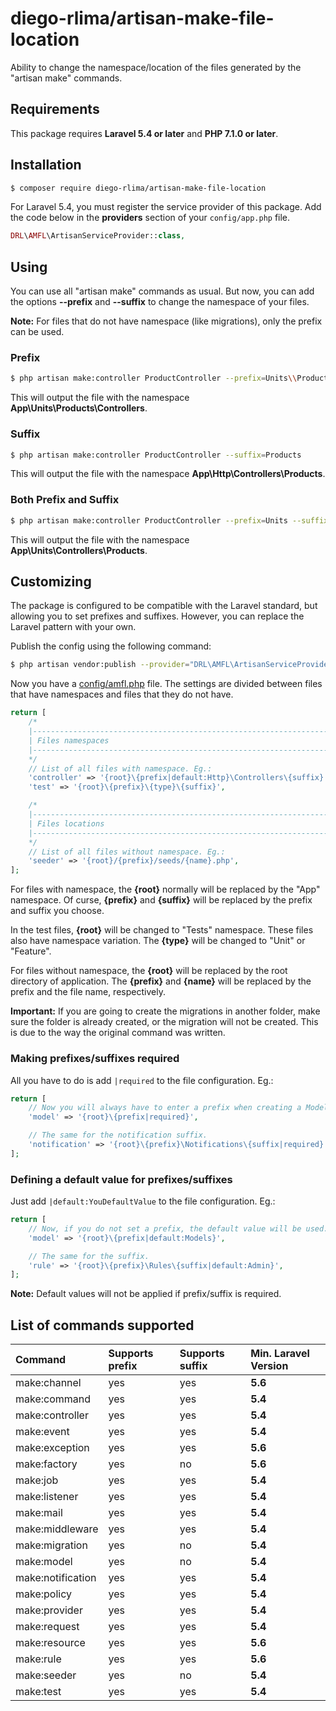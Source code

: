# diego-rlima/artisan-make-file-location
Ability to change the namespace/location of the files generated by the "artisan make" commands.

## Requirements
This package requires **Laravel 5.4 or later** and **PHP 7.1.0 or later**.

## Installation
```bash
$ composer require diego-rlima/artisan-make-file-location
```
For Laravel 5.4, you must register the service provider of this package.
Add the code below in the **providers** section of your `config/app.php` file.

```php
DRL\AMFL\ArtisanServiceProvider::class,
```

## Using
You can use all "artisan make" commands as usual. But now, you can add the options **--prefix** and **--suffix** to change the namespace of your files.

**Note:** For files that do not have namespace (like migrations), only the prefix can be used.

### Prefix
```bash
$ php artisan make:controller ProductController --prefix=Units\\Products\\Controllers
```

This will output the file with the namespace **App\Units\Products\Controllers**.

### Suffix
```bash
$ php artisan make:controller ProductController --suffix=Products
```

This will output the file with the namespace **App\Http\Controllers\Products**.

### Both Prefix and Suffix

```bash
$ php artisan make:controller ProductController --prefix=Units --suffix=Products
```
This will output the file with the namespace **App\Units\Controllers\Products**.


## Customizing
The package is configured to be compatible with the Laravel standard, but allowing you to set prefixes and suffixes. However, you can replace the Laravel pattern with your own.

Publish the config using the following command:
```bash
$ php artisan vendor:publish --provider="DRL\AMFL\ArtisanServiceProvider"
```

Now you have a [config/amfl.php](https://github.com/diego-rlima/artisan-make-file-location/blob/master/config/amfl.php) file.
The settings are divided between files that have namespaces and files that they do not have.

```php
return [
    /*
    |--------------------------------------------------------------------------
    | Files namespaces
    |--------------------------------------------------------------------------
    */
    // List of all files with namespace. Eg.:
    'controller' => '{root}\{prefix|default:Http}\Controllers\{suffix}',
    'test' => '{root}\{prefix}\{type}\{suffix}',

    /*
    |--------------------------------------------------------------------------
    | Files locations
    |--------------------------------------------------------------------------
    */
    // List of all files without namespace. Eg.:
    'seeder' => '{root}/{prefix}/seeds/{name}.php',
];
```

For files with namespace, the **{root}** normally will be replaced by the "App" namespace. Of curse, **{prefix}** and **{suffix}** will be replaced by the prefix and suffix you choose.

In the test files, **{root}** will be changed to "Tests" namespace. These files also have namespace variation. The **{type}** will be changed to "Unit" or "Feature".

For files without namespace, the **{root}** will be replaced by the root directory of application. The **{prefix}** and **{name}** will be replaced by the prefix and the file name, respectively.

**Important:** If you are going to create the migrations in another folder, make sure the folder is already created, or the migration will not be created. This is due to the way the original command was written.

### Making prefixes/suffixes required
All you have to do is add `|required` to the file configuration. Eg.:

```php
return [
    // Now you will always have to enter a prefix when creating a Model.
    'model' => '{root}\{prefix|required}',

    // The same for the notification suffix.
    'notification' => '{root}\{prefix}\Notifications\{suffix|required}',
];
```

### Defining a default value for prefixes/suffixes
Just add `|default:YouDefaultValue` to the file configuration. Eg.:

```php
return [
    // Now, if you do not set a prefix, the default value will be used.
    'model' => '{root}\{prefix|default:Models}',

    // The same for the suffix.
    'rule' => '{root}\{prefix}\Rules\{suffix|default:Admin}',
];
```
**Note:** Default values will not be applied if prefix/suffix is required.

## List of commands supported
Command             | Supports prefix | Supports suffix | Min. Laravel Version
:-------------------|:----------------|:----------------|:----------------
make:channel        | yes             | yes             | **5.6**
make:command        | yes             | yes             | **5.4**
make:controller     | yes             | yes             | **5.4**
make:event          | yes             | yes             | **5.4**
make:exception      | yes             | yes             | **5.6**
make:factory        | yes             | no              | **5.6**
make:job            | yes             | yes             | **5.4**
make:listener       | yes             | yes             | **5.4**
make:mail           | yes             | yes             | **5.4**
make:middleware     | yes             | yes             | **5.4**
make:migration      | yes             | no              | **5.4**
make:model          | yes             | no              | **5.4**
make:notification   | yes             | yes             | **5.4**
make:policy         | yes             | yes             | **5.4**
make:provider       | yes             | yes             | **5.4**
make:request        | yes             | yes             | **5.4**
make:resource       | yes             | yes             | **5.6**
make:rule           | yes             | yes             | **5.6**
make:seeder         | yes             | no              | **5.4**
make:test           | yes             | yes             | **5.4**
